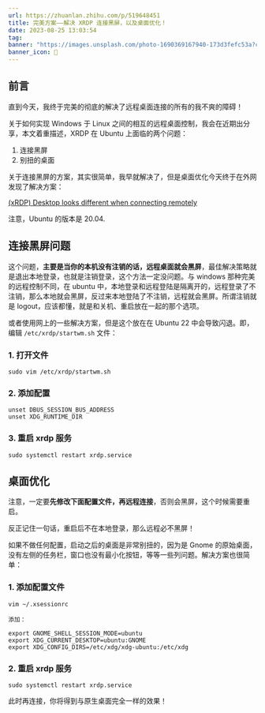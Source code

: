 ```yaml
---
url: https://zhuanlan.zhihu.com/p/519648451
title: 完美方案——解决 XRDP 连接黑屏，以及桌面优化！
date: 2023-08-25 13:03:54
tag: 
banner: "https://images.unsplash.com/photo-1690369167940-173d3fefc53a?crop=entropy&cs=srgb&fm=jpg&ixid=M3w0Njc1ODd8MHwxfHJhbmRvbXx8fHx8fHwxfHwxNjkyOTM5ODMxfA&ixlib=rb-4.0.3&q=85&fit=crop&w=1882&max-h=540"
banner_icon: 🔖
---
```

## 前言

直到今天，我终于完美的彻底的解决了远程桌面连接的所有的我不爽的障碍！

关于如何实现 Windows 于 Linux 之间的相互的远程桌面控制，我会在近期出分享，本文着重描述，XRDP 在 Ubuntu 上面临的两个问题：

1.  连接黑屏
2.  别扭的桌面

关于连接黑屏的方案，其实很简单，我早就解决了，但是桌面优化今天终于在外网发现了解决方案：

[(xRDP) Desktop looks different when connecting remotely](https://askubuntu.com/questions/1233088/xrdp-desktop-looks-different-when-connecting-remotely)

注意，Ubuntu 的版本是 20.04.

## 连接黑屏问题

这个问题，**主要是当你的本机没有注销的话，远程桌面就会黑屏**，最佳解决策略就是退出本地登录，也就是注销登录，这个方法一定没问题。与 windows 那种完美的远程控制不同，在 ubuntu 中，本地登录和远程登陆是隔离开的，远程登录了不注销，那么本地就会黑屏，反过来本地登陆了不注销，远程就会黑屏。所谓注销就是 logout，应该都懂，就是和关机、重启放在一起的那个选项。

或者使用网上的一些解决方案，但是这个放在在 Ubuntu 22 中会导致闪退。即，编辑 `/etc/xrdp/startwm.sh` 文件：

### 1. 打开文件

```
sudo vim /etc/xrdp/startwm.sh

```

### 2. 添加配置

```
unset DBUS_SESSION_BUS_ADDRESS
unset XDG_RUNTIME_DIR

```

### 3. 重启 xrdp 服务

```
sudo systemctl restart xrdp.service

```

## 桌面优化

注意，一定要**先修改下面配置文件，再远程连接**，否则会黑屏，这个时候需要重启。

反正记住一句话，重启后不在本地登录，那么远程必不黑屏！

如果不做任何配置，启动之后的桌面是非常别扭的，因为是 Gnome 的原始桌面，没有左侧的任务栏，窗口也没有最小化按钮，等等一些列问题。解决方案也很简单：

### 1. 添加配置文件

```
vim ~/.xsessionrc

添加：

export GNOME_SHELL_SESSION_MODE=ubuntu
export XDG_CURRENT_DESKTOP=ubuntu:GNOME
export XDG_CONFIG_DIRS=/etc/xdg/xdg-ubuntu:/etc/xdg

```

### 2. 重启 xrdp 服务

```
sudo systemctl restart xrdp.service

```

此时再连接，你将得到与原生桌面完全一样的效果！
